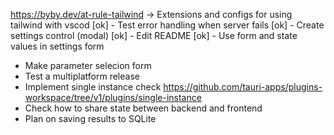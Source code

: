 https://byby.dev/at-rule-tailwind -> Extensions and configs for using tailwind with vscod
[ok] - Test error handling when server fails
[ok] - Create settings control (modal)
[ok] - Edit README
[ok] - Use form and state values in settings form

- Make parameter selecion form
- Test a multiplatform release
- Implement single instance check https://github.com/tauri-apps/plugins-workspace/tree/v1/plugins/single-instance
- Check how to share state between backend and frontend
- Plan on saving results to SQLite
